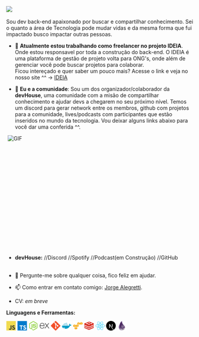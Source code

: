 <img src="https://readme-typing-svg.herokuapp.com?font=roboto&color=2953AE&size=24&vCenter=true&width=600&height=70&lines=Ol%C3%A1%2C+sou+o+Jorge.;Mas+pode+me+chamar+de+Rahmai."/>

Sou dev back-end apaixonado por buscar e compartilhar conhecimento.
Sei o quanto a área de Tecnologia pode mudar vidas e da mesma forma que fui impactado busco impactar outras pessoas.

- 🔭 **Atualmente estou trabalhando como freelancer no projeto IDEIA**. Onde estou responsavel por toda a construção do back-end. O IDEIA é uma plataforma de gestão de projeto volta para ONG's, onde além de gerenciar você pode buscar projetos para colaborar.<br/>
  Ficou intereçado e quer saber um pouco mais? Acesse o link e veja no nosso site ^^ -> [IDEIA](https://ideia.cc/)

- 👯 **Eu e a comunidade**: Sou um dos organizador/colaborador da **devHouse**, uma comunidade com a misão de compartilhar conhecimento e ajudar devs a chegarem no seu próximo nível. Temos um discord para gerar network entre os membros, github com projetos para a comunidade, lives/podcasts com participantes que estão inseridos no mundo da tecnologia. Vou deixar alguns links abaixo para você dar uma conferida ^^.<br/>
 
<img align="right" alt="GIF" src="https://github.com/abhisheknaiidu/abhisheknaiidu/blob/master/code.gif?raw=true" width="500" height="320" />

 - **devHouse:** //Discord //Spotify //Podcast(em Construção) //GitHub<br/><br/>

- 💬 Pergunte-me sobre qualquer coisa, fico feliz em ajudar.
- 📫 Como entrar em contato comigo: [Jorge Alegretti](https://www.linkedin.com/in/jorge-alegretti/).
- CV: *em breve* 

**Linguagens e Ferramentas:**  

<a href="https://www.google.com" target="_blank"><img height="26" src="https://raw.githubusercontent.com/jorge-lba/jorge-lba/470eb86009bebc072b91f10fc16b724417fad683/assets/javascript.svg"></a>
<a href="https://www.google.com" target="_blank"><img height="26" src="https://raw.githubusercontent.com/jorge-lba/jorge-lba/dd69216b4a802cb2ce91bd2bb4ee4ddb89d0f3b8/assets/typescript.svg"></a>
<a href="https://www.google.com" target="_blank"><img height="26" src="https://raw.githubusercontent.com/jorge-lba/jorge-lba/541b568c52d17e9f26b6955199dfb8e7742c4d39/assets/nodejs.svg"></a>
<a href="https://www.google.com" target="_blank"><img height="26" src="https://raw.githubusercontent.com/jorge-lba/jorge-lba/a0276c5887d5643263332495464c66eb69ff2197/assets/express.svg"></a>
<a href="https://www.google.com" target="_blank"><img height="26" src="https://raw.githubusercontent.com/jorge-lba/jorge-lba/da45db658e43edd87d61a64d988ae164ffa4b5c0/assets/git.svg"></a>
<a href="https://www.google.com" target="_blank"><img height="26" src="https://raw.githubusercontent.com/jorge-lba/jorge-lba/b1ebae879b6b58d616c531c95d2a0eec262aebed/assets/docker.svg"></a>
<a href="https://www.google.com" target="_blank"><img height="26" src="https://raw.githubusercontent.com/jorge-lba/jorge-lba/59c66734cb6c357caf6462460e90b156b6f1eb52/assets/aws.svg"></a>
<a href="https://www.google.com" target="_blank"><img height="26" src="https://raw.githubusercontent.com/jorge-lba/jorge-lba/f1cb33e111cf988cf5820b6e67f955cbdc5a4842/assets/redis.svg"></a>
<a href="https://www.google.com" target="_blank"><img height="26" src="https://raw.githubusercontent.com/jorge-lba/jorge-lba/1462233c91ccd19b7e8d7ca67be65d26f036e1e3/assets/react.svg"></a>
<a href="https://www.google.com" target="_blank"><img height="26" src="https://raw.githubusercontent.com/jorge-lba/jorge-lba/d1090f5e726a95702fc0fa46b4612c2a4d677b8a/assets/nextjs.svg"></a>
<a href="https://www.google.com" target="_blank"><img height="26" src="https://raw.githubusercontent.com/jorge-lba/jorge-lba/bebf921c2fce21fa4d76b816cc6d2fb0c86c711e/assets/elixir.svg"></a>

<!--
**jorge-lba/jorge-lba** is a ✨ _special_ ✨ repository because its `README.md` (this file) appears on your GitHub profile.

Here are some ideas to get you started:

- 🔭 I’m currently working on ...
- 🌱 I’m currently learning ...
- 👯 I’m looking to collaborate on ...
- 🤔 I’m looking for help with ...
- 💬 Ask me about ...
- 📫 How to reach me: ...
- 😄 Pronouns: ...
- ⚡ Fun fact: ...
-->
